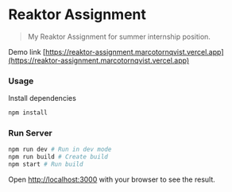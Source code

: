 # Reaktor Assignment

> My Reaktor Assignment for summer internship position.

Demo link [https://reaktor-assignment.marcotornqvist.vercel.app](https://reaktor-assignment.marcotornqvist.vercel.app)

### Usage

Install dependencies

```bash
npm install
```

### Run Server

```bash
npm run dev # Run in dev mode
npm run build # Create build
npm start # Run build
```

Open [http://localhost:3000](http://localhost:3000) with your browser to see the result.

